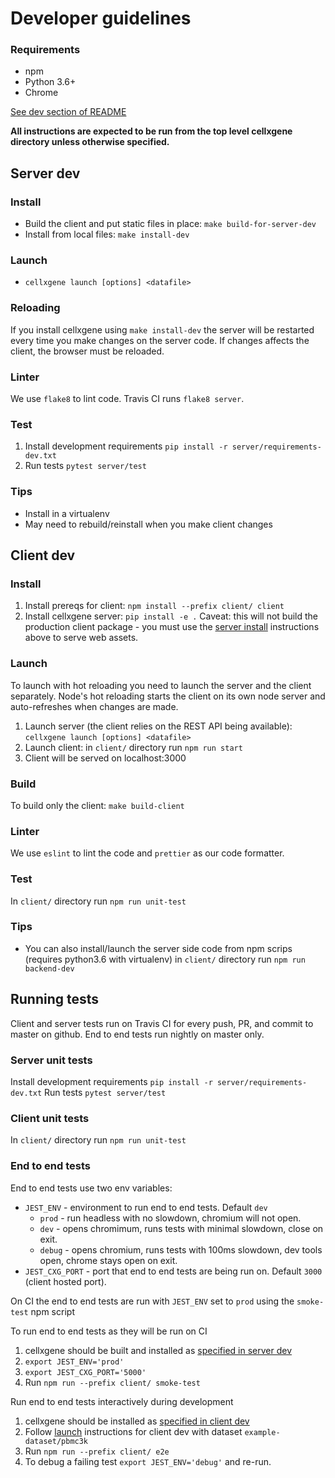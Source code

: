 # Developer guidelines

### Requirements
- npm
- Python 3.6+
- Chrome

[See dev section of README](../README.md)

**All instructions are expected to be run from the top level cellxgene directory unless otherwise specified.**

## Server dev
### Install
* Build the client and put static files in place: `make build-for-server-dev`
* Install from local files: `make install-dev`

### Launch
* `cellxgene launch [options] <datafile>`

### Reloading
If you install cellxgene using `make install-dev` the server will be restarted every time you make changes on the server code. If changes affects the client, the browser must be reloaded.

### Linter
We use `flake8` to lint code. Travis CI runs `flake8 server`.

### Test
1. Install development requirements `pip install -r server/requirements-dev.txt`
2. Run tests `pytest server/test`

### Tips
* Install in a virtualenv
* May need to rebuild/reinstall when you make client changes

## Client dev
### Install
1. Install prereqs for client: `npm install --prefix client/ client`
2. Install cellxgene server: `pip install -e .` Caveat: this will not build the production client package - you must use the [server install](#install) instructions above to serve web assets.

### Launch
To launch with hot reloading you need to launch the server and the client separately. Node's hot reloading starts the client on its own node server and auto-refreshes when changes are made.
1. Launch server (the client relies on the REST API being available): `cellxgene launch [options] <datafile>`
2. Launch client: in `client/` directory run `npm run start`
3. Client will be served on localhost:3000

### Build
To build only the client: `make build-client`

### Linter
We use `eslint` to lint the code and `prettier` as our code formatter.

### Test
In `client/` directory run `npm run unit-test`

### Tips
* You can also install/launch the server side code from npm scrips (requires python3.6 with virtualenv) in `client/` directory run `npm run backend-dev`

## Running tests
Client and server tests run on Travis CI for every push, PR, and commit to master on github. End to end tests run nightly on master only. 

### Server unit tests
Install development requirements `pip install -r server/requirements-dev.txt`
Run tests `pytest server/test`

### Client unit tests
In `client/` directory run `npm run unit-test`

### End to end tests

End to end tests use two env variables:
* `JEST_ENV` - environment to run end to end tests. Default `dev`
    * `prod` - run headless with no slowdown, chromium will not open.
    * `dev` - opens chromimum, runs tests with minimal slowdown, close on exit.
    * `debug` - opens chromium, runs tests with 100ms slowdown, dev tools open, chrome stays open on exit.
* `JEST_CXG_PORT` - port that end to end tests are being run on. Default `3000` (client hosted port).

On CI the end to end tests are run with `JEST_ENV` set to `prod` using the `smoke-test` npm script

To run end to end tests as they will be run on CI
1. cellxgene should be built and installed as [specified in server dev](#install)
2. `export JEST_ENV='prod'`
3. `export JEST_CXG_PORT='5000'`
4. Run `npm run --prefix client/ smoke-test`

Run end to end tests interactively during development
1. cellxgene should be installed as [specified in client dev](#install-1)
2. Follow [launch](#launch-1) instructions for client dev with dataset `example-dataset/pbmc3k`
3. Run `npm run --prefix client/ e2e`
4. To debug a failing test `export JEST_ENV='debug'` and re-run.



